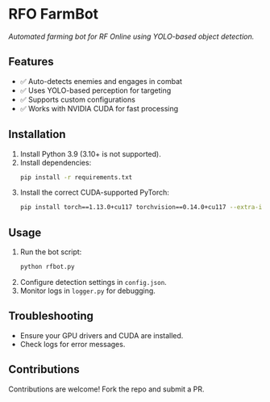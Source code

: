 
# RFO FarmBot

_Automated farming bot for RF Online using YOLO-based object detection._

## Features

- ✅ Auto-detects enemies and engages in combat
- ✅ Uses YOLO-based perception for targeting
- ✅ Supports custom configurations
- ✅ Works with NVIDIA CUDA for fast processing

## Installation

1. Install Python 3.9 (3.10+ is not supported).
2. Install dependencies:
   ```sh
   pip install -r requirements.txt
   ```  
3. Install the correct CUDA-supported PyTorch:
   ```sh
   pip install torch==1.13.0+cu117 torchvision==0.14.0+cu117 --extra-index-url https://download.pytorch.org/whl/cu117
   ```

## Usage

1. Run the bot script:
   ```sh
   python rfbot.py
   ```  
2. Configure detection settings in `config.json`.
3. Monitor logs in `logger.py` for debugging.

## Troubleshooting

- Ensure your GPU drivers and CUDA are installed.
- Check logs for error messages.

## Contributions

Contributions are welcome! Fork the repo and submit a PR.
